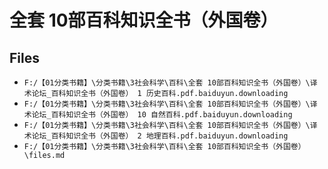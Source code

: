 # 全套 10部百科知识全书（外国卷）

## Files

- `F:/【01分类书籍】\分类书籍\3社会科学\百科\全套 10部百科知识全书（外国卷）\译术论坛_百科知识全书（外国卷） 1 历史百科.pdf.baiduyun.downloading`
- `F:/【01分类书籍】\分类书籍\3社会科学\百科\全套 10部百科知识全书（外国卷）\译术论坛_百科知识全书（外国卷） 10 自然百科.pdf.baiduyun.downloading`
- `F:/【01分类书籍】\分类书籍\3社会科学\百科\全套 10部百科知识全书（外国卷）\译术论坛_百科知识全书（外国卷） 2 地理百科.pdf.baiduyun.downloading`
- `F:/【01分类书籍】\分类书籍\3社会科学\百科\全套 10部百科知识全书（外国卷）\files.md`
